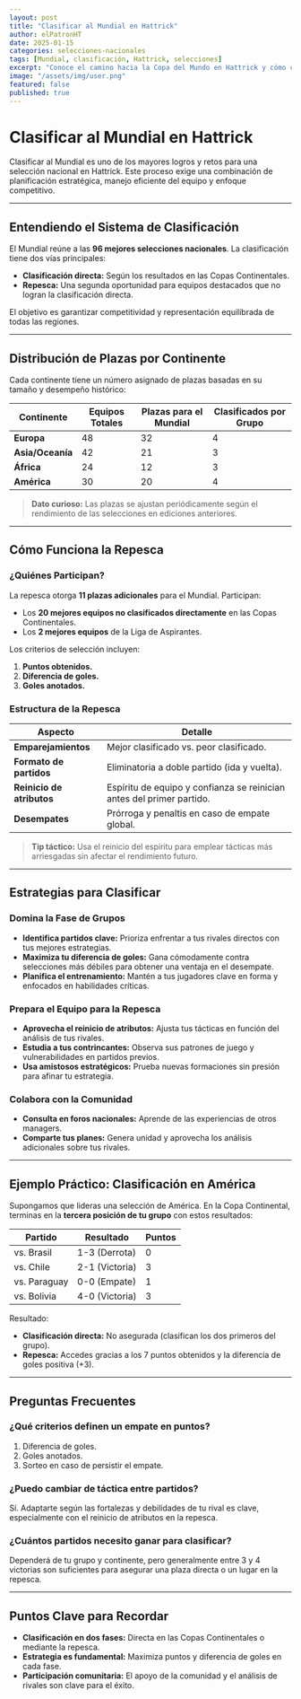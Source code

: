 ```yaml
---
layout: post
title: "Clasificar al Mundial en Hattrick"
author: elPatronHT
date: 2025-01-15
categories: selecciones-nacionales
tags: [Mundial, clasificación, Hattrick, selecciones]
excerpt: "Conoce el camino hacia la Copa del Mundo en Hattrick y cómo clasificar con éxito."
image: "/assets/img/user.png"
featured: false
published: true
---
```


# Clasificar al Mundial en Hattrick

Clasificar al Mundial es uno de los mayores logros y retos para una selección nacional en Hattrick. Este proceso exige una combinación de planificación estratégica, manejo eficiente del equipo y enfoque competitivo.

---

## Entendiendo el Sistema de Clasificación

El Mundial reúne a las **96 mejores selecciones nacionales**. La clasificación tiene dos vías principales:

- **Clasificación directa:** Según los resultados en las Copas Continentales.
- **Repesca:** Una segunda oportunidad para equipos destacados que no logran la clasificación directa.

El objetivo es garantizar competitividad y representación equilibrada de todas las regiones.

---

## Distribución de Plazas por Continente

Cada continente tiene un número asignado de plazas basadas en su tamaño y desempeño histórico:

| **Continente**   | **Equipos Totales** | **Plazas para el Mundial** | **Clasificados por Grupo** |
| ---------------- | ------------------- | -------------------------- | -------------------------- |
| **Europa**       | 48                  | 32                         | 4                          |
| **Asia/Oceanía** | 42                  | 21                         | 3                          |
| **África**       | 24                  | 12                         | 3                          |
| **América**      | 30                  | 20                         | 4                          |

> **Dato curioso:** Las plazas se ajustan periódicamente según el rendimiento de las selecciones en ediciones anteriores.

---

## Cómo Funciona la Repesca

### ¿Quiénes Participan?

La repesca otorga **11 plazas adicionales** para el Mundial. Participan:

- Los **20 mejores equipos no clasificados directamente** en las Copas Continentales.
- Los **2 mejores equipos** de la Liga de Aspirantes.

Los criterios de selección incluyen:

1. **Puntos obtenidos.**
2. **Diferencia de goles.**
3. **Goles anotados.**

### Estructura de la Repesca

| **Aspecto**               | **Detalle**                                                           |
| ------------------------- | --------------------------------------------------------------------- |
| **Emparejamientos**       | Mejor clasificado vs. peor clasificado.                               |
| **Formato de partidos**   | Eliminatoria a doble partido (ida y vuelta).                          |
| **Reinicio de atributos** | Espíritu de equipo y confianza se reinician antes del primer partido. |
| **Desempates**            | Prórroga y penaltis en caso de empate global.                         |

> **Tip táctico:** Usa el reinicio del espíritu para emplear tácticas más arriesgadas sin afectar el rendimiento futuro.

---

## Estrategias para Clasificar

### Domina la Fase de Grupos

- **Identifica partidos clave:** Prioriza enfrentar a tus rivales directos con tus mejores estrategias.
- **Maximiza tu diferencia de goles:** Gana cómodamente contra selecciones más débiles para obtener una ventaja en el desempate.
- **Planifica el entrenamiento:** Mantén a tus jugadores clave en forma y enfocados en habilidades críticas.

### Prepara el Equipo para la Repesca

- **Aprovecha el reinicio de atributos:** Ajusta tus tácticas en función del análisis de tus rivales.
- **Estudia a tus contrincantes:** Observa sus patrones de juego y vulnerabilidades en partidos previos.
- **Usa amistosos estratégicos:** Prueba nuevas formaciones sin presión para afinar tu estrategia.

### Colabora con la Comunidad

- **Consulta en foros nacionales:** Aprende de las experiencias de otros managers.
- **Comparte tus planes:** Genera unidad y aprovecha los análisis adicionales sobre tus rivales.

---

## Ejemplo Práctico: Clasificación en América

Supongamos que lideras una selección de América. En la Copa Continental, terminas en la **tercera posición de tu grupo** con estos resultados:

| **Partido**  | **Resultado**  | **Puntos** |
| ------------ | -------------- | ---------- |
| vs. Brasil   | 1-3 (Derrota)  | 0          |
| vs. Chile    | 2-1 (Victoria) | 3          |
| vs. Paraguay | 0-0 (Empate)   | 1          |
| vs. Bolivia  | 4-0 (Victoria) | 3          |

Resultado:

- **Clasificación directa:** No asegurada (clasifican los dos primeros del grupo).
- **Repesca:** Accedes gracias a los 7 puntos obtenidos y la diferencia de goles positiva (+3).

---

## Preguntas Frecuentes

### ¿Qué criterios definen un empate en puntos?

1. Diferencia de goles.
2. Goles anotados.
3. Sorteo en caso de persistir el empate.

### ¿Puedo cambiar de táctica entre partidos?

Sí. Adaptarte según las fortalezas y debilidades de tu rival es clave, especialmente con el reinicio de atributos en la repesca.

### ¿Cuántos partidos necesito ganar para clasificar?

Dependerá de tu grupo y continente, pero generalmente entre 3 y 4 victorias son suficientes para asegurar una plaza directa o un lugar en la repesca.

---

## Puntos Clave para Recordar

- **Clasificación en dos fases:** Directa en las Copas Continentales o mediante la repesca.
- **Estrategia es fundamental:** Maximiza puntos y diferencia de goles en cada fase.
- **Participación comunitaria:** El apoyo de la comunidad y el análisis de rivales son clave para el éxito.
